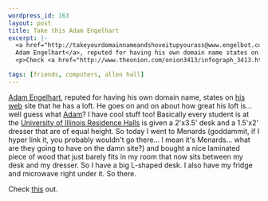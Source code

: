 ```yaml
--- 
wordpress_id: 163
layout: post
title: Take this Adam Engelhart
excerpt: |-
  <a href="http://takeyourdomainnameandshoveitupyourass@www.engelbot.com">
  Adam Engelhart</a>, reputed for having his own domain name states on <a href="http://takeyourloftandshoveitupyourass@www.engelbot.com">his web</a> site that he has a loft.  He goes on and on about how great his loft is... well guess what <a href="mailto:kaycandy@engelbot.com">Adam</a>?  I have cool stuff too!  Basically every student is at the <a href="http://www.urh.uiuc.edu/">University of Illinois Residence Halls</a> is given a 2'x3.5' desk and a 1.5'x2' dresser that are of equal height.  So today I went to Menards (goddammit, if I hyper link it, you probably wouldn't go there... I mean it's Menards... what are they going to have on the damn site?) and bought a nice laminated piece of wood that just barely fits in my room that now sits between my desk and my dresser.  So I have a big L-shaped desk.  I also have my fridge and microwave right under it.  So there.
  <p>Check <a href="http://www.theonion.com/onion3413/infograph_3413.html">this</a> out.

tags: [friends, computers, allen hall]
---
```


<a href="http://takeyourdomainnameandshoveitupyourass@www.engelbot.com">
Adam Engelhart</a>, reputed for having his own domain name, states on <a href="http://takeyourloftandshoveitupyourass@www.engelbot.com">his web</a> site that he has a loft.  He goes on and on about how great his loft is... well guess what <a href="mailto:kaycandy@engelbot.com">Adam</a>?  I have cool stuff too!  Basically every student is at the <a href="http://www.urh.uiuc.edu/">University of Illinois Residence Halls</a> is given a 2'x3.5' desk and a 1.5'x2' dresser that are of equal height.  So today I went to Menards (goddammit, if I hyper link it, you probably wouldn't go there... I mean it's Menards... what are they going to have on the damn site?) and bought a nice laminated piece of wood that just barely fits in my room that now sits between my desk and my dresser.  So I have a big L-shaped desk.  I also have my fridge and microwave right under it.  So there.
<p>Check <a href="http://www.theonion.com/onion3413/infograph_3413.html">this</a> out.
